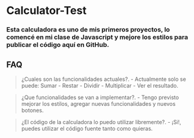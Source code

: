 # Calculator-Test
  
### Esta calculadora es uno de mis primeros proyectos, lo comencé en mi clase de Javascript y mejore los estilos para publicar el código aquí en GitHub.
  
## FAQ
  
>¿Cuales son las funcionalidades actuales?. - Actualmente solo se puede: Sumar - Restar - Dividir - Multiplicar - Ver el resultado.
  
>¿Que funcionalidades se van a implementar?. - Tengo previsto mejorar los estilos, agregar nuevas funcionalidades y nuevos botones.
  
>¿El código de la calculadora lo puedo utilizar libremente?. - ¡Si!, puedes utilizar el código fuente tanto como quieras.
